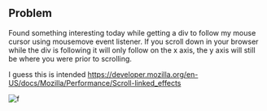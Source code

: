 ## Problem

Found something interesting today while getting a div to follow my mouse cursor using mousemove event listener. If you scroll down in your browser while the div is following it will only follow on the x axis, the y axis will still be where you were prior to scrolling. 

I guess this is intended https://developer.mozilla.org/en-US/docs/Mozilla/Performance/Scroll-linked_effects

![f](https://imgur.com/Rs9mTnO.gif)

